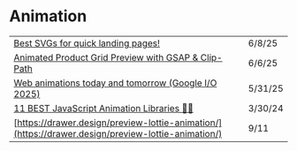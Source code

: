 # Animation

|                                                                                                                                                                |         |
| -------------------------------------------------------------------------------------------------------------------------------------------------------------- | ------- |
| [Best SVGs for quick landing pages!](https://tools.ui-layouts.com/svg-line-draw?ref=dailydev)                                                                  | 6/8/25  |
| [Animated Product Grid Preview with GSAP & Clip-Path](https://tympanus.net/codrops/2025/05/27/animated-product-grid-preview-with-gsap-clip-path/?ref=dailydev) | 6/6/25  |
| [Web animations today and tomorrow (Google I/O 2025)](https://www.bram.us/2025/05/22/web-animations-today-and-tomorrow-google-i-o-2025/?ref=dailydev)          | 5/31/25 |
| [11 BEST JavaScript Animation Libraries 🎨✨](https://dev.to/arjuncodess/11-best-javascript-animation-libraries-1hmc)                                           | 3/30/24 |
| [https://drawer.design/preview-lottie-animation/](https://drawer.design/preview-lottie-animation/)                                                             | 9/11    |
